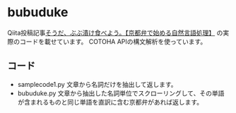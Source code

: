 # bubuduke
Qiita投稿記事[そうだ、ぶぶ漬け食べよう。【京都弁で始める自然言語処理】](https://qiita.com/KoukiNAGATA/items/a81d547fedd2d6b7b309) 
の実際のコードを載せています。
COTOHA APIの構文解析を使っています。

## コード
- samplecode1.py 文章から名詞だけを抽出して返します。
- bubuduke.py 文章から抽出した名詞単位でスクローリングして、その単語が含まれるものと同じ単語を直訳に含む京都弁があれば返します。
